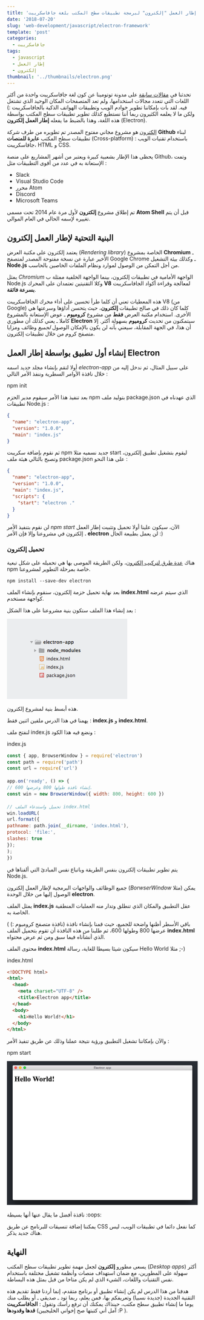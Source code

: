 ```yaml
---
title: 'إطار العمل "إلكترون" لبرمجة تطبيقات سطح المكتب بلغة جافاسكريبت'
date: '2018-07-20'
slug: 'web-development/javascript/electron-framework'
template: 'post'
categories:
  - جافاسكريبت
tags:
  - javascript
  - إطار العمل
  - إلكترون
thumbnail: '../thumbnails/electron.png'
---
```


تحدثنا في [مقالات سابقة](https://www.tutomena.com/web-development/javascript/javascript-dominance/) على مدونة توتومينا عن كون لغة جافاسكريبت واحدة من أكثر اللغات التي تتعدد مجالات استخدامها، ولم تعد المتصفحات المكان الوحيد الذي تشتغل فيه. لقد بات بإمكاننا تطوير خوادم الويب وتطبيقات الهواتف الذكية بالجافاسكريبت :) ولكن ما لا يعلمه الكثيرون ربما أننا نستطيع كذلك تطوير تطبيقات سطح المكتب بواسطة هذه اللغة، وهذا بالضبط ما يفعله **إطار العمل إلكترون** (Electron).

[إلكترون](https://electronjs.org/) هو مشروع مجاني مفتوح المصدر تم تطويره من طرف شركة **Github** لبناء تطبيقات سطح المكتب **عابرة للمنصات** (Cross-platform) باستخدام تقنيات الويب : جافاسكريبت، HTML و CSS.

يحظى هذا الإطار بشعبية كبيرة ويعتبر من أشهر المشاريع على منصة Github، وتمت الإستعانة به في عدد من أقوى التطبيقات مثل :

- Slack
- Visual Studio Code
- محرر Atom
- Discord
- Microsoft Teams

تم إطلاق مشروع **إلكترون** لأول مرة عام 2014 تحت مسمى **Atom Shell** قبل أن يتم تغييره لإسمه الحالي في العام الموالي.

## البنية التحتية لإطار العمل إلكترون

يعتمد إلكترون على مكتبة العرض (_Rendering library_) الخاصة بمشروع **Chromium** ـ الأخير عبارة عن نسخة مفتوحة المصدر لمتصفح Google Chrome ـ وكذلك بيئة التشغيل **Node.js** من أجل التمكن من الوصول لموارد ونظام الملفات الخاصين بالحاسب.

يمثل _Chromium_ الواجهة الأمامية في تطبيقات إلكترون، بينما الواجهة الخلفية ممثلة ب Node.js وكلا التقنيتين تعتمدان على المحرك **V8** لمعالجة وقراءة أكواد الجافاسكريبت **بسرعة فائقة**.

هذه المعطيات تعني أن كلما طرأ تحسين على أداء محرك الجافاسكريبت V8 (من Google) كلما كان ذلك في صالح تطبيقات **إلكترون**، حيث يتحسن أداؤها وسرعتها هي الأخرى. استخدام مكتبة العرض **فقط** من مشروع **كروميوم** ـ عوض الإستعانة بالمشروع كاملا ـ يعني كذلك أن مطوري **Electron** سيتمكنون من تحديث **كروميوم** بسهولة أكثر. إلا أن هذا، في الجهة المقابلة، سيعني بأنه لن يكون بالإمكان الوصول _لجميع_ وظائف ومزايا متصفح كروم من خلال تطبيقات إلكترون.

## إنشاء أول تطبيق بواسطة إطار العمل Electron

أولا لنقم بإنشاء مجلد جديد اسمه _electron-app_ على سبيل المثال، ثم ندخل إليه من خلال نافذة الأوامر السطرية وننفذ الأمر التالي :

npm init

بعد تنفيذ هذا الأمر سيقوم مدير الحزم npm بتوليد ملف package.json الذي عهدناه في تطبيقات Node.js :

```json
{
  "name": "electron-app",
  "version": "1.0.0",
  "main": "index.js"
}
```

ثم نقوم بإضافة سكريبت npm جديد نسميه مثلا start ليقوم بتشغيل تطبيق إلكترون، وتصبح بالتالي هيئة ملف package.json على هذا النحو :

```json
{
  "name": "electron-app",
  "version": "1.0.0",
  "main": "index.js",
  "scripts": {
    "start": "electron ."
  }
}
```

لن نقوم بتنفيذ الأمر _npm start_ الآن، سيكون علينا أولا تحميل وتثبيت إطار العمل إلكترون في مشروعنا وإلا فإن الأمر **. electron** لن يعمل بطبيعة الحال :)

### تحميل إلكترون

هناك [عدة طرق لتركيب إلكترون](https://electronjs.org/docs/tutorial/installation)، ولكن الطريقة الموصى بها هي تحميله على شكل تبعية npm خاصة بمرحلة التطوير لمشروعنا.

```
npm install --save-dev electron
```

بعد نهاية تحميل حزمة إلكترون، سنقوم بإنشاء الملف **index.html** الذي سيتم عرضه كواجهة مستخدم.

بعد إنشاء هذا الملف ستكون بنية مشروعنا على هذا الشكل :

[![](../images/folders-structure.png)](../images/folders-structure.png)

هذه أبسط بنية لمشروع إلكترون.

يهمنا في هذا الدرس ملفين اثنين فقط : **index.js** و **index.html**.

لنفتح ملف index.js ونضع فيه هذا الكود :

<div class="filename">index.js</div>

```javascript
const { app, BrowserWindow } = require('electron')
const path = require('path')
const url = require('url')

app.on('ready', () => {
// إنشاء نافذة طولها 800 وعرضها 600.
const win = new BrowserWindow({ width: 800, height: 600 })

// تحميل واستدعاء الملف index.html
win.loadURL(
url.format({
pathname: path.join(__dirname, 'index.html'),
protocol: 'file:',
slashes: true
});
);
})

```

يتم تطوير تطبيقات إلكترون بنفس الطريقة وباتباع نفس المبادئ التي ألفناها في Node.js.

جميع الوظائف والواجهات البرمجية لإطار العمل إلكترون (_BorwserWindow_ مثلا) يمكن الوصول إليها من خلال الوحدة **electron**.

يمثل الملف **index.js** عقل التطبيق والمكان الذي تنطلق وتدار منه العمليات المنطقية الخاصة به.

باقي الأسطر أظنها واضحة للجميع، حيث قمنا بإنشاء نافذة (نافذة متصفح كروميوم :) ) عرضها 800 وطولها 600، ثم طلبنا من هذه النافذة أن تقوم بتحميل الملف **index.html** الذي أنشأناه فيما سبق ومن ثم عرض محتواه.

محتوى الملف **index.html** سيكون شيئا بسيطا للغاية، رسالة Hello World مثلا ;-)

<div class="filename">index.html</div>

```html
<!DOCTYPE html>
<html>
  <head>
    <meta charset="UTF-8" />
    <title>Electron app</title>
  </head>
  <body>
    <h1>Hello World!</h1>
  </body>
</html>
```

والآن بإمكاننا تشغيل التطبيق ورؤية نتيجة عملنا وذلك عن طريق تنفيذ الأمر :

npm start

[![](../images/electron-demo-app.png)](../images/electron-demo-app.png)

نافذة أفضل ما يقال عنها أنها بسيطة :oops:

يمكننا إضافة تنسيقات للبرنامج عن طريق CSS كما نفعل دائما في تطبيقات الويب، ليس هناك جديد يذكر.

## النهاية

يسعى مطورو **إلكترون** لجعل مهمة تطوير تطبيقات سطح المكتب (_Desktop apps_) أكثر سهولة على المطورين، مع ضمان استهداف منصات وأنظمة تشغيل مختلفة باستخدام نفس التقنيات واللغات، الشيء الذي لم يكن متاحا من قبل بمثل هذه البساطة.

هدفنا من هذا الدرس لم يكن إنشاء تطبيق أو برنامج متقدم، إنما أردنا فقط تقديم هذه التقنية الجديدة (جديدة نسبيا) وتعريفكم بها، فمن يعلم، ربما تود ـ صديقي ـ أو يطلب منك يوما ما إنشاء تطبيق سطح مكتب، حينذاك يمكنك أن ترفع رأسك وتقول : **الجافاسكريبت قدها وقدودها** (آمل أني كتبتها صح إخواني الخليجيين :P ).
